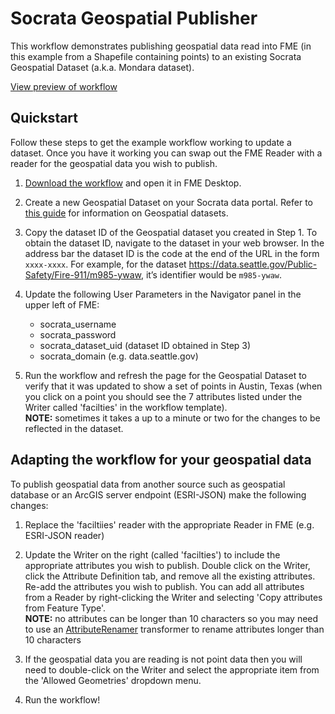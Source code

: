 # Socrata Geospatial Publisher

This workflow demonstrates publishing geospatial data read into FME (in this example from a Shapefile containing points) to an existing Socrata Geospatial Dataset (a.k.a. Mondara dataset).

[View preview of workflow](https://github.com/socrata/connectors/raw/geospatial-publisher/Geospatial%20Publisher/geospatial_publisher_preview.png)

## Quickstart

Follow these steps to get the example workflow working to update a dataset. Once you have it working you can swap out the FME Reader with a reader for the geospatial data you wish to publish.

1. [Download the workflow](https://github.com/socrata/connectors/raw/geospatial-publisher/Geospatial%20Publisher/socrata_geospatial_publisher.fmwt) and open it in FME Desktop.

2. Create a new Geospatial Dataset on your Socrata data portal. Refer to [this guide](https://support.socrata.com/hc/en-us/articles/202950488-Host-geospatial-files-using-Socrata-Mondara) for information on Geospatial datasets.

3. Copy the dataset ID of the Geospatial dataset you created in Step 1. To obtain the dataset ID, navigate to the dataset in your web browser. In the address bar the dataset ID is the code at the end of the URL in the form `xxxx-xxxx`. For example, for the dataset https://data.seattle.gov/Public-Safety/Fire-911/m985-ywaw, it’s identifier would be `m985-ywaw`.

4. Update the following User Parameters in the Navigator panel in the upper left of FME:
    - socrata_username  
    - socrata_password
    - socrata_dataset_uid (dataset ID obtained in Step 3)
    - socrata_domain (e.g. data.seattle.gov)

5. Run the workflow and refresh the page for the Geospatial Dataset to verify that it was updated to show a set of points in Austin, Texas (when you click on a point you should see the 7 attributes listed under the Writer called 'facilties' in the workflow template).  
**NOTE:** sometimes it takes a up to a minute or two for the changes to be reflected in the dataset. 


## Adapting the workflow for your geospatial data

To publish geospatial data from another source such as geospatial database or an ArcGIS server endpoint (ESRI-JSON) make the following changes:

1. Replace the 'faciltiies' reader with the appropriate Reader in FME (e.g. ESRI-JSON reader)

2. Update the Writer on the right (called 'facilties') to include the appropriate attributes you wish to publish. Double click on the Writer, click the Attribute Definition tab, and remove all the existing attributes. Re-add the attributes you wish to publish. You can add all attributes from a Reader by right-clicking the Writer and selecting 'Copy attributes from Feature Type'.  
**NOTE:** no attributes can be longer than 10 characters so you may need to use an [AttributeRenamer](http://docs.safe.com/fme/html/FME_Transformers/Default.htm#Transformers/attributerenamer.htm) transformer to rename attributes longer than 10 characters

3. If the geospatial data you are reading is not point data then you will need to double-click on the Writer and select the appropriate item from the 'Allowed Geometries' dropdown menu.

4. Run the workflow!
